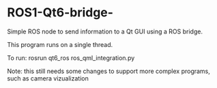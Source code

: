 # ROS1-Qt6-bridge-

Simple ROS node to send information to a Qt GUI using a ROS bridge.

This program runs on a single thread.

To run: rosrun qt6_ros ros_qml_integration.py

Note: this still needs some changes to support more complex programs, such as camera vizualization

